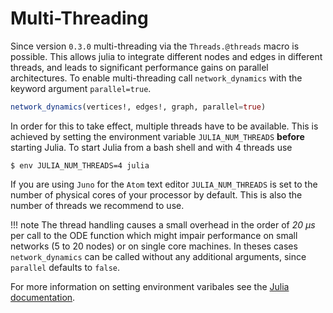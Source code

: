 # Multi-Threading

Since version `0.3.0` multi-threading via the `Threads.@threads` macro is possible. This allows julia to integrate different nodes and edges in different threads, and leads to significant performance gains on parallel architectures. To enable multi-threading call `network_dynamics` with the keyword argument `parallel=true`.

```julia
network_dynamics(vertices!, edges!, graph, parallel=true)
```

In order for this to take effect, multiple threads have to be available. This is achieved by setting the environment variable `JULIA_NUM_THREADS` **before** starting Julia.  To start Julia from a bash shell and with 4 threads use
```
$ env JULIA_NUM_THREADS=4 julia
```

If you are using `Juno` for the `Atom` text editor `JULIA_NUM_THREADS` is set to the number of physical cores of your processor by default. This is also the number of threads we recommend to use.

!!! note
    The thread handling causes a small overhead in the order of *20 μs* per call to the ODE function which might impair performance on small networks (5 to 20 nodes) or on single core machines. In theses cases `network_dynamics` can be called without any additional arguments, since `parallel` defaults to `false`.



For more information on setting environment varibales see the [Julia documentation](https://docs.julialang.org/en/v1/manual/environment-variables/index.html#JULIA_NUM_THREADS-1).
